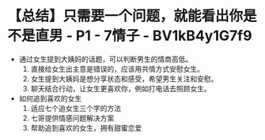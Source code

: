 # 【总结】只需要一个问题，就能看出你是不是直男 - P1 - 7情子 - BV1kB4y1G7f9

-   通过女生提到大姨妈的话题，可以判断男生的情商高低。
    1.  直接给女生出主意是错误的，应该用共情方式安慰女生。
    2.  女生提到大姨妈是想分享状态和感受，希望男生关注和安慰。
    3.  聊天结合行动，让女生更喜欢你，例如打电话去照顾女生。
-   如何追到喜欢的女生
    1.  适应七个追女生三个字的方法
    2.  七哥提供情感问题解决方案
    3.  帮助追到喜欢的女生，拥有甜蜜恋爱